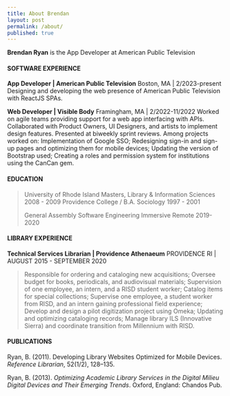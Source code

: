 ```yaml
---
title: About Brendan
layout: post
permalink: /about/
published: true
---
```


**Brendan Ryan** is the App Developer at American Public Television 

#### SOFTWARE EXPERIENCE
**App Developer | American Public Television** 
Boston, MA | 2/2023-present
Designing and developing the web presence of American Public Television with ReactJS SPAs.

**Web Developer | Visible Body**
Framingham, MA | 2/2022-11/2022
Worked on agile teams providing support for a web app interfacing with APIs. Collaborated with Product Owners, UI Designers, and artists to implement design features. Presented at biweekly sprint reviews. Among projects worked on: 
Implementation of Google SSO;
Redesigning sign-in and sign-up pages and optimizing them for mobile devices;
Updating the version of Bootstrap used;
Creating a roles and permission system for institutions using the CanCan gem.

#### EDUCATION
> University of Rhode Island
> Masters, Library & Information Sciences
> 2008 - 2009
> Providence College / B.A. Sociology
> 1997 - 2001
> 
> General Assembly
> Software Engineering Immersive Remote
> 2019-2020

#### LIBRARY EXPERIENCE

**Technical Services Librarian | Providence Athenaeum**
PROVIDENCE RI |  AUGUST 2015 - SEPTEMBER 2020
> Responsible for ordering and cataloging new acquisitions;
> Oversee budget for books, periodicals, and audiovisual materials;
> Supervision of one employee, an intern, and a RISD student worker;
> Catalog items for special collections;
> Supervise one employee, a student worker from RISD, and an intern gaining professional field experience;
> Develop and design a pilot digitization project using Omeka;
> Updating and optimizing cataloging records;
> Manage library ILS (Innovative Sierra) and coordinate transition from Millennium with RISD.

#### PUBLICATIONS

Ryan, B. (2011). Developing Library Websites Optimized for Mobile
Devices. *Reference Librarian*, 52(1/2), 128–135.

Ryan, B. (2013). *Optimizing Academic Library Services in the Digital Milieu Digital Devices and Their Emerging Trends*. Oxford, England: Chandos Pub.
